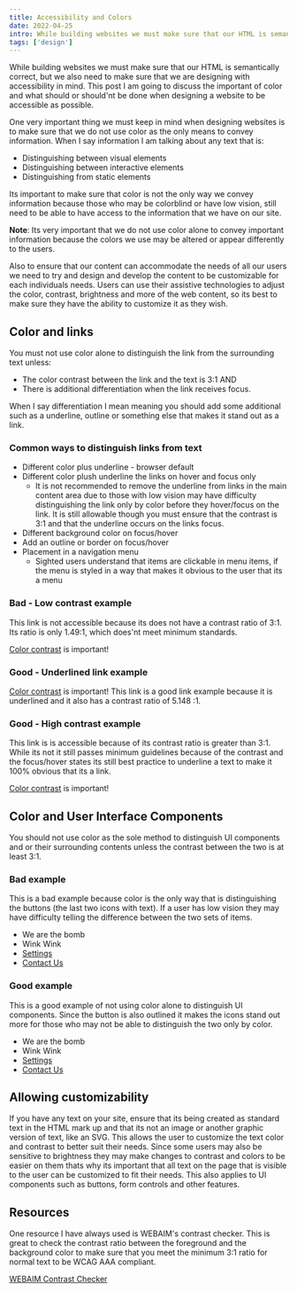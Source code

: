 ```yaml
---
title: Accessibility and Colors
date: 2022-04-25
intro: While building websites we must make sure that our HTML is semantically correct, but we also need to make sure that we are designing with accessibility in mind.
tags: ['design']
---
```


While building websites we must make sure that our HTML is semantically correct, but we also need to make sure that we are designing with accessibility in mind. This post I am going to discuss the important of color and what should or should'nt be done when designing a website to be accessible as possible. 

One very important thing we must keep in mind when designing websites is to make sure that we do not use color as the only means to convey information. When I say information I am talking about any text that is: 
- Distinguishing between visual elements
- Distinguishing between interactive elements
- Distinguishing from static elements

Its important to make sure that color is not the only way we convey information because those who may be colorblind or have low vision, still need to be able to have access to the information that we have on our site. 

<div class="callout">
    <p><strong>Note</strong>: Its very important that we do not use color alone to convey important information because the colors we use may be altered or appear differently to the users.</p>
</div>

Also to ensure that our content can accommodate the needs of all our users we need to try and design and develop the content to be customizable for each individuals needs. Users can use their assistive technologies to adjust the color, contrast, brightness and more of the web content, so its best to make sure they have the ability to customize it as they wish. 

## Color and links
You must not use color alone to distinguish the link from the surrounding text unless: 
- The color contrast between the link and the text is 3:1 AND
- There is additional differentiation when the link receives focus.

When I say differentiation I mean meaning you should add some additional such as a underline, outline or something else that makes it stand out as a link.

### Common ways to distinguish links from text
- Different color plus underline - browser default
- Different color plush underline the links on hover and focus only
    - It is not recommended to remove the underline from links in the main content area due to those with low vision may have difficulty distinguishing the link only by color before they hover/focus on the link. It is still allowable though you must ensure that the contrast is 3:1 and that the underline occurs on the links focus.
- Different background color on focus/hover
- Add an outline or border on focus/hover
- Placement in a navigation menu
    - Sighted users understand that items are clickable in menu items, if the menu is styled in a way that makes it obvious to the user that its a menu
<div class="example">
    <h3>Bad - Low contrast example</h3>
    <p>This link is not accessible because its does not have a contrast ratio of 3:1. Its ratio is only 1.49:1, which does'nt meet minimum standards.</p>
    <p><a href="#0" class="low-contrast-link">Color contrast</a> is important!</p>
</div>

<div class="example">
    <h3>Good - Underlined link example</h3>
    <p><a href="#0">Color contrast</a> is important! This link is a good link example because it is underlined and it also has a contrast ratio of 5.148  :1.</p>
</div>

<div class="example">
    <h3>Good - High contrast example</h3>
    <p>This link is is accessible because of its contrast ratio is greater than 3:1. While its not it still passes minimum guidelines because of the contrast and the focus/hover states its still best practice to underline a text to make it 100% obvious that its a link.</p>
    <p><a href="#0" class="no-underline-border">Color contrast</a> is important! </p>
</div>


## Color and User Interface Components
You should not use color as the sole method to distinguish UI components and or their surrounding contents unless the contrast between the two is at least 3:1. 

<div class="example">
    <h3>Bad example</h3>
    <p>This is a bad example because color is the only way that is distinguishing the buttons (the last two icons with text). If a user has low vision they may have difficulty telling the difference between the two sets of items.</p>
    <ul class="list-ui">
        <li><i class="fa-solid fa-explosion"></i> We are the bomb</li>
        <li><i class="fa-solid fa-face-kiss-wink-heart"></i> Wink Wink</li>
        <li><a class="btn-bad" href="#0"><i class="fa-solid fa-gear"></i> Settings</a></li>
        <li><a class="btn-bad" href="#0"><i class="fa-solid fa-at"></i> Contact Us</a></li>
    </ul>
</div>

<div class="example">
    <h3>Good example</h3>
    <p>This is a good example of not using color alone to distinguish UI components. Since the button is also outlined it makes the icons stand out more for those who may not be able to distinguish the two only by color. </p>
    <ul class="list-ui">
        <li><i class="fa-solid fa-explosion"></i> We are the bomb</li>
        <li><i class="fa-solid fa-face-kiss-wink-heart"></i > Wink Wink</li>
        <li><a class="btn-good" href="#0"><i class="fa-solid fa-gear"></i> Settings</a></li>
        <li><a class="btn-good" href="#0"><i class="fa-solid fa-at"></i> Contact Us</a></li>
    </ul>
</div>

## Allowing customizability
If you have any text on your site, ensure that its being created as standard text in the HTML mark up and that its not an image or another graphic version of text, like an SVG. This allows the user to customize the text color and contrast to better suit their needs. Since some users may also be sensitive to brightness they may make changes to contrast and colors to be easier on them thats why its important that all text on the page that is visible to the user can be customized to fit their needs. This also applies to UI components such as buttons, form controls and other features. 


## Resources
One resource I have always used is WEBAIM's contrast checker. This is great to check the contrast ratio between the foreground and the background color to make sure that you meet the minimum 3:1 ratio for normal text to be WCAG AAA compliant. 

[WEBAIM Contrast Checker](https://webaim.org/resources/contrastchecker)